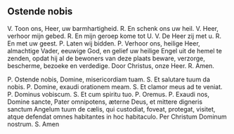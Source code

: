 ## Ostende nobis

V. Toon ons, Heer, uw barmhartigheid. R. En schenk ons uw heil. V. Heer, verhoor mijn gebed. R. En mijn geroep kome tot U. V. De Heer zij met u. R. En met uw geest. P. Laten wij bidden. P. Verhoor ons, heilige Heer, almachtige Vader, eeuwige God, en gelief uw heilige Engel uit de hemel te zenden, opdat hij al de bewoners van deze plaats beware, verzorge, bescherme, bezoeke en verdedige. Door Christus, onze Heer. R. Amen.

P. Ostende nobis, Domine, misericordiam tuam. S. Et salutare tuum da nobis. P. Domine, exaudi orationem meam. S. Et clamor meus ad te veniat. P. Dominus vobiscum. S. Et cum spiritu tuo. P. Oremus. P. Exaudi nos, Domine sancte, Pater omnipotens, æterne Deus, et mittere digneris sanctum Angelum tuum de cælis, qui custodiat, foveat, protegat, visitet, atque defendat omnes habitantes in hoc habitaculo. Per Christum Dominum nostrum. S. Amen

